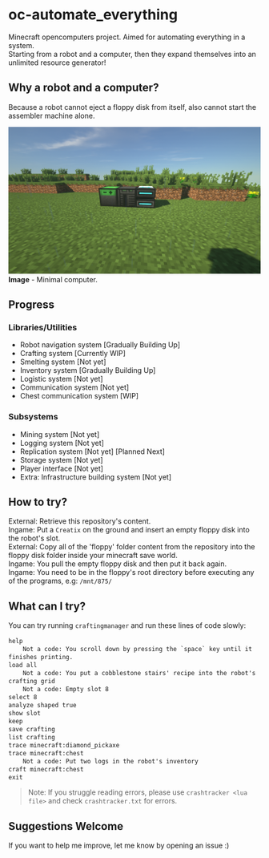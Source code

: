 # oc-automate_everything
Minecraft opencomputers project. Aimed for automating everything in a system.  
Starting from a robot and a computer, then they expand themselves into an unlimited resource generator!

## Why a robot and a computer?
Because a robot cannot eject a floppy disk from itself, also cannot start the assembler machine alone.

![Minimal computer](computer.png)
**Image** - Minimal computer.

## Progress
### Libraries/Utilities
- Robot navigation system [Gradually Building Up]
- Crafting system [Currently WIP]
- Smelting system [Not yet]
- Inventory system [Gradually Building Up]
- Logistic system [Not yet]
- Communication system [Not yet]
- Chest communication system [WIP]

### Subsystems
- Mining system [Not yet]
- Logging system [Not yet]
- Replication system [Not yet] [Planned Next]
- Storage system [Not yet]
- Player interface [Not yet]
- Extra: Infrastructure building system [Not yet]

## How to try?
External: Retrieve this repository's content.  
Ingame: Put a `Creatix` on the ground and insert an empty floppy disk into the robot's slot.  
External: Copy all of the 'floppy' folder content from the repository into the floppy disk folder inside your minecraft save world.  
Ingame: You pull the empty floppy disk and then put it back again.  
Ingame: You need to be in the floppy's root directory before executing any of the programs, e.g: `/mnt/875/`

## What can I try?
You can try running `craftingmanager` and run these lines of code slowly:
```
help
    Not a code: You scroll down by pressing the `space` key until it finishes printing.
load all
    Not a code: You put a cobblestone stairs' recipe into the robot's crafting grid
    Not a code: Empty slot 8
select 8
analyze shaped true
show slot
keep
save crafting
list crafting
trace minecraft:diamond_pickaxe
trace minecraft:chest
	Not a code: Put two logs in the robot's inventory
craft minecraft:chest
exit
```
>Note: If you struggle reading errors, please use `crashtracker <lua file>` and check `crashtracker.txt` for errors.

## Suggestions Welcome
If you want to help me improve, let me know by opening an issue :)
